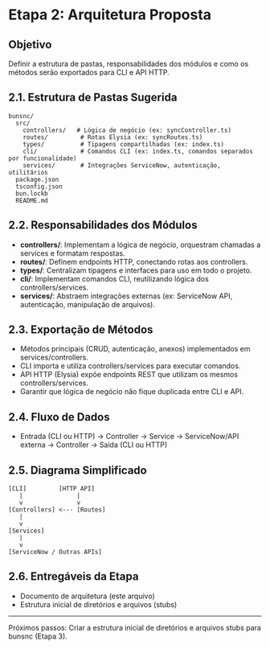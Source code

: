 # Etapa 2: Arquitetura Proposta

## Objetivo
Definir a estrutura de pastas, responsabilidades dos módulos e como os métodos serão exportados para CLI e API HTTP.

## 2.1. Estrutura de Pastas Sugerida
```
bunsnc/
  src/
    controllers/   # Lógica de negócio (ex: syncController.ts)
    routes/         # Rotas Elysia (ex: syncRoutes.ts)
    types/          # Tipagens compartilhadas (ex: index.ts)
    cli/            # Comandos CLI (ex: index.ts, comandos separados por funcionalidade)
    services/       # Integrações ServiceNow, autenticação, utilitários
  package.json
  tsconfig.json
  bun.lockb
  README.md
```

## 2.2. Responsabilidades dos Módulos
- **controllers/**: Implementam a lógica de negócio, orquestram chamadas a services e formatam respostas.
- **routes/**: Definem endpoints HTTP, conectando rotas aos controllers.
- **types/**: Centralizam tipagens e interfaces para uso em todo o projeto.
- **cli/**: Implementam comandos CLI, reutilizando lógica dos controllers/services.
- **services/**: Abstraem integrações externas (ex: ServiceNow API, autenticação, manipulação de arquivos).

## 2.3. Exportação de Métodos
- Métodos principais (CRUD, autenticação, anexos) implementados em services/controllers.
- CLI importa e utiliza controllers/services para executar comandos.
- API HTTP (Elysia) expõe endpoints REST que utilizam os mesmos controllers/services.
- Garantir que lógica de negócio não fique duplicada entre CLI e API.

## 2.4. Fluxo de Dados
- Entrada (CLI ou HTTP) → Controller → Service → ServiceNow/API externa → Controller → Saída (CLI ou HTTP)

## 2.5. Diagrama Simplificado
```
[CLI]         [HTTP API]
   |               |
   v               v
[Controllers] <--- [Routes]
   |
   v
[Services]
   |
   v
[ServiceNow / Outras APIs]
```

## 2.6. Entregáveis da Etapa
- Documento de arquitetura (este arquivo)
- Estrutura inicial de diretórios e arquivos (stubs)

---
Próximos passos: Criar a estrutura inicial de diretórios e arquivos stubs para bunsnc (Etapa 3).
